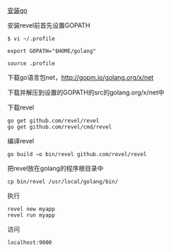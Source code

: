 [安装go](https://github.com/xinzhanguo/blog/blob/master/articles/%5B20150915%5Dgo%E7%9A%84%E5%AE%89%E8%A3%85.md)

安装revel前首先设置GOPATH
```
$ vi ~/.profile
```
```
export GOPATH="$HOME/golang"
```
```
source .profile
```

下载go语言包net，http://gopm.io/golang.org/x/net

下载并解压到设置的GOPATH的src的golang.org/x/net中

下载revel
```
go get github.com/revel/revel
go get github.com/revel/cmd/revel
```

编译revel
```
go build –o bin/revel github.com/revel/revel
```
把revel放在golang的程序根目录中
```
cp bin/revel /usr/local/golang/bin/
```

执行
```
revel new myapp
revel run myapp
```
访问
```
localhost:9000
```
